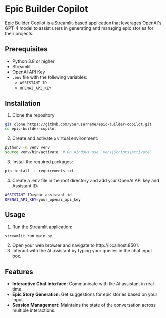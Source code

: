 # Epic Builder Copilot

Epic Builder Copilot is a Streamlit-based application that leverages OpenAI's GPT-4 model to assist users in generating and managing epic stories for their projects.

## Prerequisites

- Python 3.8 or higher
- Streamlit
- OpenAI API Key
- `.env` file with the following variables:
  - `ASSISTANT_ID`
  - `OPENAI_API_KEY`

## Installation

1. Clone the repository:
```sh
git clone https://github.com/yourusername/epic-builder-copilot.git
cd epic-builder-copilot
```

2. Create and activate a virtual environment:
```sh
python3 -m venv venv
source venv/bin/activate  # On Windows use `venv\Scripts\activate`
```


3. Install the required packages:
```sh
pip install -r requirements.txt
```

4. Create a .env file in the root directory and add your OpenAI API key and Assistant ID:
```sh
ASSISTANT_ID=your_assistant_id
OPENAI_API_KEY=your_openai_api_key
```

## Usage
1. Run the Streamlit application:
```sh
streamlit run main.py
```
2. Open your web browser and navigate to http://localhost:8501.
3. Interact with the AI assistant by typing your queries in the chat input box.

## Features
- **Interactive Chat Interface:** Communicate with the AI assistant in real-time.
- **Epic Story Generation:** Get suggestions for epic stories based on your input.
- **Session Management:** Maintains the state of the conversation across multiple interactions.